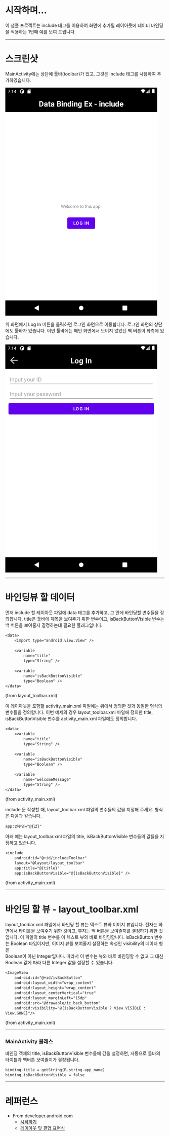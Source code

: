 # 시작하며...

이 샘플 프로젝트는 include 태그를 이용하여 화면에 추가될 레이아웃에 데이터 바인딩을 적용하는 1번째 예를 보여 드립니다.

---

# 스크린샷

MainActivity에는 상단에 툴바(toolbar)가 있고, 그것은 include 태그를 사용하여 추가하였습니다. 

<img src="./screenshot-01.png" width="480" height="720">

위 화면에서 Log In 버튼을 클릭하면 로그인 화면으로 이동합니다. 
로그인 화면의 상단에도 툴바가 있습니다. 이번 툴바에는 메인 화면에서 보이지 않았던 백 버튼이 좌측에 있습니다.

<img src="./screenshot-02.png" width="480" height="720">

---

# 바인딩뷰 할 데이터

먼저 include 할 레이아웃 파일에 
data 태그를 추가하고, 
그 안에 바인딩할 변수들을 정의합니다.
title은 툴바에 제목을 보여주기 위한 변수이고, 
isBackButtonVisible 변수는 
백 버튼을 보여줄지 결정하는데 필요한 플래그입니다.

```
<data>
    <import type="android.view.View" />

    <variable
        name="title"
        type="String" />

    <variable
        name="isBackButtonVisible"
        type="Boolean" />
</data>
```
(from layout_toolbar.xml)

이 레이아웃을 포함할 activity_main.xml 파일에는 
위에서 정의한 것과 동일한 형식의 변수들을 정의합니다.
이번 예제의 경우 layout_toolbar.xml 파일에 정의한
title, isBackButtonVisible 변수를 
activity_main.xml 파일에도 정의합니다.

```
<data>
    <variable
        name="title"
        type="String" />

    <variable
        name="isBackButtonVisible"
        type="Boolean" />

    <variable
        name="welcomeMessage"
        type="String" />
</data>
```
(from activity_main.xml)

include 문 작성할 때, 
layout_toolbar.xml 파일의 변수들의 값을 지정해 주세요. 
형식은 다음과 같습니다.

```
app:변수명="@{값}"
```

아래 예는 layout_toolbar.xml 파일의 title, isBackButtonVisible 
변수들의 값들을 지정하고 있습니다.

```
<include
    android:id="@+id/includeToolbar"
    layout="@layout/layout_toolbar"
    app:title="@{title}"
    app:isBackButtonVisible="@{isBackButtonVisible}" />
```
(from activity_main.xml)


---

# 바인딩 할 뷰 - layout_toolbar.xml

layout_toolbar.xml 파일에서 바인딩 할 뷰는 
텍스트 뷰와 이미지 뷰입니다.
전자는 화면에서 타이틀을 보여주기 위한 것이고, 
후자는 백 버튼을 보여줄지를 결정하기 위한 것입니다.
이 파일의 title 변수를 이 텍스트 뷰와 바로 바인딩합니다.
isBackButton 변수는 Boolean 타입이지만,
이미지 뷰를 보여줄지 설정하는 속성인 visibility의 데이터 형은  
Boolean이 아닌 Integer입니다.
따라서 이 변수는 뷰와 바로 바인딩할 수 없고
그 대신 Boolean 값에 따라 다른 Integer 값을 설정할 수 있습니다.

```
<ImageView
    android:id="@+id/ivBackButton"
    android:layout_width="wrap_content"
    android:layout_height="wrap_content"
    android:layout_centerVertical="true"
    android:layout_marginLeft="15dp"
    android:src="@drawable/ic_back_button"
    android:visibility="@{isBackButtonVisible ? View.VISIBLE : View.GONE}"/>
```
(from activity_main.xml)

---


### MainActivity 클래스

바인딩 객체의 title, isBackButtonVisible 변수들에 값을 설정하면, 자동으로 툴바의 타이틀과 백버튼 보여줄지가 결정됩니다.

```
binding.title = getString(R.string.app_name)
binding.isBackButtonVisible = false
```

---

# 레퍼런스

* From developer.android.com
  * [시작하기](https://developer.android.com/topic/libraries/data-binding/start?hl=ko)
  * [레이아웃 및 결합 표현식](https://developer.android.com/topic/libraries/data-binding/expressions?hl=ko)
